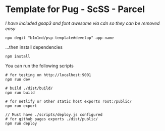 # Template for Pug - ScSS - Parcel

_I have included gsap3 and font awesome via cdn so they can be removed easy_

```
npx degit "b1m1nd/psp-template#develop" app-name
```

...then install dependencies

```
npm install
```

You can run the following scripts

```
# for testing on http://localhost:9001
npm run dev

# build ./dist/build/
npm run build

# for netlify or other static host exports root:/public/
npm run export

// Must have ./scripts/deploy.js configured
# for github pages exports ./dist/public/
npm run deploy
```
